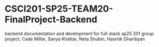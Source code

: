 # CSCI201-SP25-TEAM20-FinalProject-Backend
backend documentation and development for full-stack sp25 201 group project; Cade Miller, Sanya Khattar, Neta Shubin, Hasmik Gharibyan
